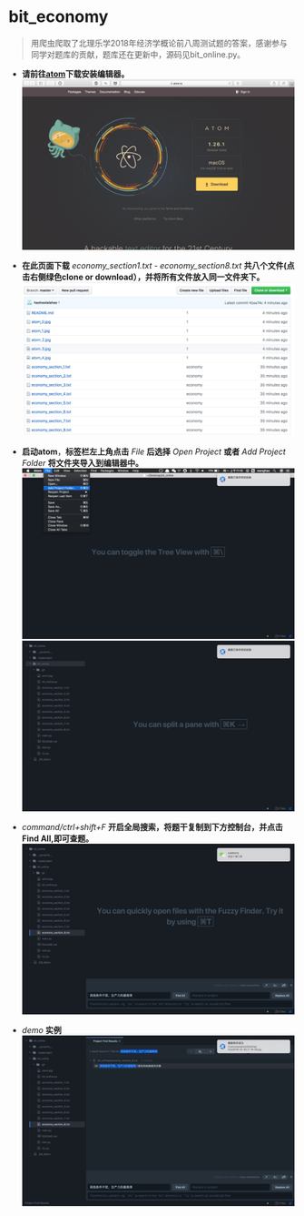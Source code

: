 # bit_economy
> 用爬虫爬取了北理乐学2018年经济学概论前八周测试题的答案，感谢参与同学对题库的贡献，题库还在更新中，源码见bit_online.py。

- **请前往[atom](https://atom.io)下载安装编辑器。**
    ![](atom_0.jpg)

- **在此页面下载** *economy_section1.txt - economy_section8.txt* **共八个文件(点击右侧绿色clone or download），并将所有文件放入同一文件夹下。**
    ![](github.jpg)

- **启动atom**，**标签栏左上角点击** *File* **后选择** *Open Project* **或者** *Add Project Folder* **将文件夹导入到编辑器中。**
    ![](atom_1.jpg)
    ![](atom_2.jpg)
- *command/ctrl+shift+F* **开启全局搜索，将题干复制到下方控制台，并点击Find All,即可查题。**
    ![](atom_3.jpg)
- *demo* **实例**
    ![](atom_4.jpg)
    


